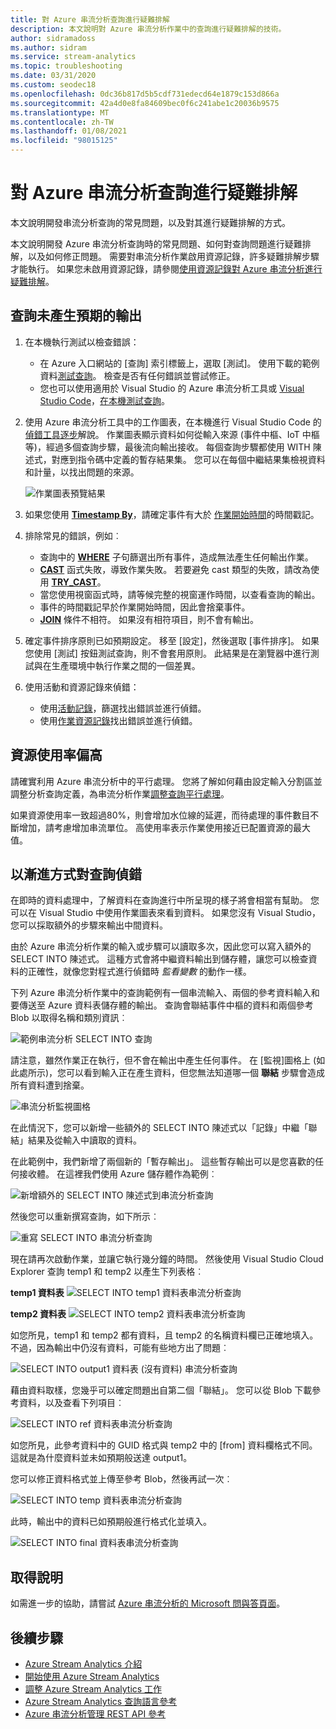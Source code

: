 ```yaml
---
title: 對 Azure 串流分析查詢進行疑難排解
description: 本文說明對 Azure 串流分析作業中的查詢進行疑難排解的技術。
author: sidramadoss
ms.author: sidram
ms.service: stream-analytics
ms.topic: troubleshooting
ms.date: 03/31/2020
ms.custom: seodec18
ms.openlocfilehash: 0dc36b817d5b5cdf731edecd64e1879c153d866a
ms.sourcegitcommit: 42a4d0e8fa84609bec0f6c241abe1c20036b9575
ms.translationtype: MT
ms.contentlocale: zh-TW
ms.lasthandoff: 01/08/2021
ms.locfileid: "98015125"
---
```

# <a name="troubleshoot-azure-stream-analytics-queries"></a>對 Azure 串流分析查詢進行疑難排解

本文說明開發串流分析查詢的常見問題，以及對其進行疑難排解的方式。

本文說明開發 Azure 串流分析查詢時的常見問題、如何對查詢問題進行疑難排解，以及如何修正問題。 需要對串流分析作業啟用資源記錄，許多疑難排解步驟才能執行。 如果您未啟用資源記錄，請參閱[使用資源記錄對 Azure 串流分析進行疑難排解](stream-analytics-job-diagnostic-logs.md)。

## <a name="query-is-not-producing-expected-output"></a>查詢未產生預期的輸出

1.  在本機執行測試以檢查錯誤：

    - 在 Azure 入口網站的 [查詢] 索引標籤上，選取 [測試]。 使用下載的範例資料[測試查詢](stream-analytics-test-query.md)。 檢查是否有任何錯誤並嘗試修正。   
    - 您也可以使用適用於 Visual Studio 的 Azure 串流分析工具或 [Visual Studio Code](visual-studio-code-local-run-live-input.md)，[在本機測試查詢](stream-analytics-live-data-local-testing.md)。 

2.  使用 Azure 串流分析工具中的工作圖表，在本機進行 Visual Studio Code 的[偵錯工具逐步](debug-locally-using-job-diagram-vs-code.md)解說。 作業圖表顯示資料如何從輸入來源 (事件中樞、IoT 中樞等)，經過多個查詢步驟，最後流向輸出接收。 每個查詢步驟都使用 WITH 陳述式，對應到指令碼中定義的暫存結果集。 您可以在每個中繼結果集檢視資料和計量，以找出問題的來源。

    ![作業圖表預覽結果](./media/debug-locally-using-job-diagram-vs-code/preview-result.png)

3.  如果您使用 [**Timestamp By**](/stream-analytics-query/timestamp-by-azure-stream-analytics)，請確定事件有大於 [作業開始時間](./stream-analytics-time-handling.md)的時間戳記。

4.  排除常見的錯誤，例如︰
    - 查詢中的 [**WHERE**](/stream-analytics-query/where-azure-stream-analytics) 子句篩選出所有事件，造成無法產生任何輸出作業。
    - [**CAST**](/stream-analytics-query/cast-azure-stream-analytics) 函式失敗，導致作業失敗。 若要避免 cast 類型的失敗，請改為使用 [**TRY_CAST**](/stream-analytics-query/try-cast-azure-stream-analytics)。
    - 當您使用視窗函式時，請等候完整的視窗運作時間，以查看查詢的輸出。
    - 事件的時間戳記早於作業開始時間，因此會捨棄事件。
    - [**JOIN**](/stream-analytics-query/join-azure-stream-analytics) 條件不相符。 如果沒有相符項目，則不會有輸出。

5.  確定事件排序原則已如預期設定。 移至 [設定]，然後選取 [事件排序][](./stream-analytics-time-handling.md)。 如果您使用 [測試] 按鈕測試查詢，則不會套用原則。 此結果是在瀏覽器中進行測試與在生產環境中執行作業之間的一個差異。 

6. 使用活動和資源記錄來偵錯：
    - 使用[活動記錄](../azure-resource-manager/management/view-activity-logs.md)，篩選找出錯誤並進行偵錯。
    - 使用[作業資源記錄](stream-analytics-job-diagnostic-logs.md)找出錯誤並進行偵錯。

## <a name="resource-utilization-is-high"></a>資源使用率偏高

請確實利用 Azure 串流分析中的平行處理。 您將了解如何藉由設定輸入分割區並調整分析查詢定義，為串流分析作業[調整查詢平行處理](stream-analytics-parallelization.md)。

如果資源使用率一致超過80%，則會增加水位線的延遲，而待處理的事件數目不斷增加，請考慮增加串流單位。 高使用率表示作業使用接近已配置資源的最大值。

## <a name="debug-queries-progressively"></a>以漸進方式對查詢偵錯

在即時的資料處理中，了解資料在查詢進行中所呈現的樣子將會相當有幫助。 您可以在 Visual Studio 中使用作業圖表來看到資料。 如果您沒有 Visual Studio，您可以採取額外的步驟來輸出中間資料。

由於 Azure 串流分析作業的輸入或步驟可以讀取多次，因此您可以寫入額外的 SELECT INTO 陳述式。 這種方式會將中繼資料輸出到儲存體，讓您可以檢查資料的正確性，就像您對程式進行偵錯時 *監看變數* 的動作一樣。

下列 Azure 串流分析作業中的查詢範例有一個串流輸入、兩個的參考資料輸入和要傳送至 Azure 資料表儲存體的輸出。 查詢會聯結事件中樞的資料和兩個參考 Blob 以取得名稱和類別資訊︰

![範例串流分析 SELECT INTO 查詢](./media/stream-analytics-select-into/stream-analytics-select-into-query1.png)

請注意，雖然作業正在執行，但不會在輸出中產生任何事件。 在 [監視]圖格上 (如此處所示)，您可以看到輸入正在產生資料，但您無法知道哪一個 **聯結** 步驟會造成所有資料遭到捨棄。

![串流分析監視圖格](./media/stream-analytics-select-into/stream-analytics-select-into-monitor.png)

在此情況下，您可以新增一些額外的 SELECT INTO 陳述式以「記錄」中繼「聯結」結果及從輸入中讀取的資料。

在此範例中，我們新增了兩個新的「暫存輸出」。 這些暫存輸出可以是您喜歡的任何接收體。 在這裡我們使用 Azure 儲存體作為範例︰

![新增額外的 SELECT INTO 陳述式到串流分析查詢](./media/stream-analytics-select-into/stream-analytics-select-into-outputs.png)

然後您可以重新撰寫查詢，如下所示︰

![重寫 SELECT INTO 串流分析查詢](./media/stream-analytics-select-into/stream-analytics-select-into-query2.png)

現在請再次啟動作業，並讓它執行幾分鐘的時間。 然後使用 Visual Studio Cloud Explorer 查詢 temp1 和 temp2 以產生下列表格︰

**temp1 資料表**
![SELECT INTO temp1 資料表串流分析查詢](./media/stream-analytics-select-into/stream-analytics-select-into-temp-table-1.png)

**temp2 資料表**
![SELECT INTO temp2 資料表串流分析查詢](./media/stream-analytics-select-into/stream-analytics-select-into-temp-table-2.png)

如您所見，temp1 和 temp2 都有資料，且 temp2 的名稱資料欄已正確地填入。 不過，因為輸出中仍沒有資料，可能有些地方出了問題︰

![SELECT INTO output1 資料表 (沒有資料) 串流分析查詢](./media/stream-analytics-select-into/stream-analytics-select-into-out-table-1.png)

藉由資料取樣，您幾乎可以確定問題出自第二個「聯結」。 您可以從 Blob 下載參考資料，以及查看下列項目︰

![SELECT INTO ref 資料表串流分析查詢](./media/stream-analytics-select-into/stream-analytics-select-into-ref-table-1.png)

如您所見，此參考資料中的 GUID 格式與 temp2 中的 [from] 資料欄格式不同。 這就是為什麼資料並未如預期般送達 output1。

您可以修正資料格式並上傳至參考 Blob，然後再試一次︰

![SELECT INTO temp 資料表串流分析查詢](./media/stream-analytics-select-into/stream-analytics-select-into-ref-table-2.png)

此時，輸出中的資料已如預期般進行格式化並填入。

![SELECT INTO final 資料表串流分析查詢](./media/stream-analytics-select-into/stream-analytics-select-into-final-table.png)

## <a name="get-help"></a>取得說明

如需進一步的協助，請嘗試 [Azure 串流分析的 Microsoft 問與答頁面](/answers/topics/azure-stream-analytics.html)。

## <a name="next-steps"></a>後續步驟

* [Azure Stream Analytics 介紹](stream-analytics-introduction.md)
* [開始使用 Azure Stream Analytics](stream-analytics-real-time-fraud-detection.md)
* [調整 Azure Stream Analytics 工作](stream-analytics-scale-jobs.md)
* [Azure Stream Analytics 查詢語言參考](/stream-analytics-query/stream-analytics-query-language-reference)
* [Azure 串流分析管理 REST API 參考](/rest/api/streamanalytics/)
